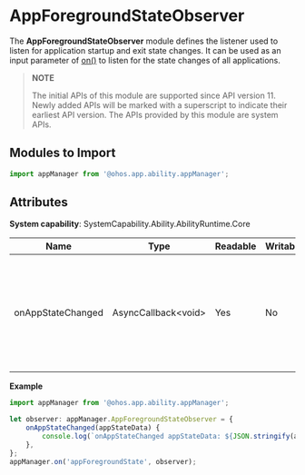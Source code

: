 # AppForegroundStateObserver

The **AppForegroundStateObserver** module defines the listener used to listen for application startup and exit state changes. It can be used as an input parameter of [on()](js-apis-app-ability-appManager.md#appmanageron11) to listen for the state changes of all applications.

> **NOTE**
>
> The initial APIs of this module are supported since API version 11. Newly added APIs will be marked with a superscript to indicate their earliest API version.
> The APIs provided by this module are system APIs.

## Modules to Import

```ts
import appManager from '@ohos.app.ability.appManager';
```

## Attributes

**System capability**: SystemCapability.Ability.AbilityRuntime.Core

| Name                            | Type                   | Readable| Writable| Description  |
| -------------------------------- | ---------------------- | ---- | ---- | ------------------ |
| onAppStateChanged   | AsyncCallback\<void>   | Yes  | No  | Callback invoked when the startup or exit state of an application changes. The parameter type passed in is [AppStateData](js-apis-inner-application-appStateData.md).|

**Example**
```ts
import appManager from '@ohos.app.ability.appManager';

let observer: appManager.AppForegroundStateObserver = {
    onAppStateChanged(appStateData) {
        console.log(`onAppStateChanged appStateData: ${JSON.stringify(appStateData)}`);
    },
};
appManager.on('appForegroundState', observer);
```
